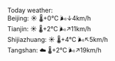 Today weather:  
Beijing: ☀️   🌡️+0°C 🌬️↓4km/h  
Tianjin: ☀️   🌡️+2°C 🌬️↗11km/h  
Shijiazhuang: ☀️   🌡️+4°C 🌬️↖5km/h  
Tangshan: ☁️   🌡️+2°C 🌬️↗19km/h  
